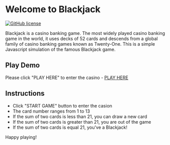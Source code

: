 # Welcome to Blackjack

[![GitHub license](https://img.shields.io/badge/License-MIT-blue.svg)](LICENSE)

Blackjack is a casino banking game. The most widely played casino banking game in the world, it uses decks of 52 cards and descends from a global family of casino banking games known as Twenty-One.
This is a simple Javascript simulation of the famous Blackjack game.

## Play Demo

Please click "PLAY HERE" to enter the casino - [PLAY HERE](https://sdas-engineer.github.io/blackjack-js/)

## Instructions

- Click "START GAME" button to enter the casion
- The card number ranges from 1 to 13
- If the sum of two cards is less than 21, you can draw a new card
- If the sum of two cards is greater than 21, you are out of the game
- If the sum of two cards is equal 21, you've a Blackjack!

Happy playing!
